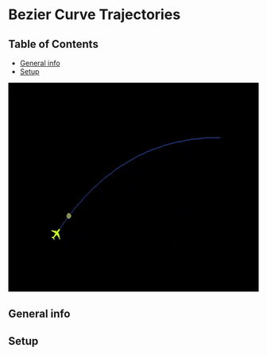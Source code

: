
# Bezier Curve Trajectories

## Table of Contents
* [General info](#general-info)
* [Setup](#setup)

<p align="center">
  <img width="600" height="420" src="https://github.com/Ethress/Small-Adventures/blob/main/C%2B%2B/Bezier%20Curve%20Trajectories/Images/Gif%20Trajectory.gif">
</p>


## General info


## Setup

